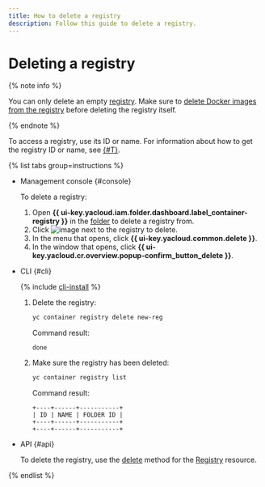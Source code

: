 ```yaml
---
title: How to delete a registry
description: Follow this guide to delete a registry.
---
```


# Deleting a registry

{% note info %}

You can only delete an empty [registry](../../concepts/registry.md). Make sure to [delete Docker images from the registry](../docker-image/docker-image-delete.md) before deleting the registry itself.

{% endnote %}

To access a registry, use its ID or name. For information about how to get the registry ID or name, see [{#T}](registry-list.md).

{% list tabs group=instructions %}

- Management console {#console}

  To delete a registry:
  1. Open **{{ ui-key.yacloud.iam.folder.dashboard.label_container-registry }}** in the [folder](../../../resource-manager/concepts/resources-hierarchy.md#folder) to delete a registry from.
  1. Click ![image](../../../_assets/console-icons/ellipsis-vertical.svg) next to the registry to delete.
  1. In the menu that opens, click **{{ ui-key.yacloud.common.delete }}**.
  1. In the window that opens, click **{{ ui-key.yacloud.cr.overview.popup-confirm_button_delete }}**.

- CLI {#cli}

  {% include [cli-install](../../../_includes/cli-install.md) %}

  1. Delete the registry:

     ```bash
     yc container registry delete new-reg
     ```

     Command result:

     ```text
     done
     ```

  1. Make sure the registry has been deleted:

     ```bash
     yc container registry list
     ```

     Command result:

     ```text
     +----+------+-----------+
     | ID | NAME | FOLDER ID |
     +----+------+-----------+
     +----+------+-----------+
     ```

- API {#api}

  To delete the registry, use the [delete](../../api-ref/Registry/delete.md) method for the [Registry](../../api-ref/Registry/) resource.

{% endlist %}